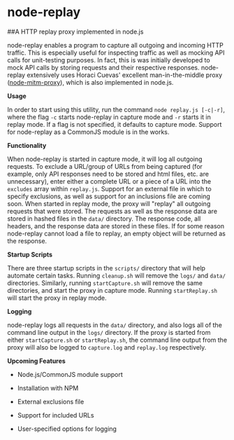 node-replay
===========

##A HTTP replay proxy implemented in node.js

node-replay enables a program to capture all outgoing and incoming HTTP traffic. This is especially useful for inspecting traffic as well as mocking API calls for unit-testing purposes. In fact, this is was initially developed to mock API calls by storing requests and their respective responses. node-replay extensively uses Horaci Cuevas' excellent man-in-the-middle proxy ([node-mitm-proxy](https://github.com/horaci/node-mitm-proxy)), which is also implemented in node.js. 

**Usage**

In order to start using this utility, run the command `node replay.js [-c|-r]`, where the flag `-c` starts node-replay in capture mode and `-r` starts it in replay mode. If a flag is not specified, it defaults to capture mode. Support for node-replay as a CommonJS module is in the works.

**Functionality**

When node-replay is started in capture mode, it will log all outgoing requests. To exclude a URL/group of URLs from being captured (for example, only API responses need to be stored and html files, etc. are unnecessary), enter either a complete URL or a piece of a URL into the `excludes` array within `replay.js`. Support for an external file in which to specify exclusions, as well as support for an inclusions file are coming soon.
When started in replay mode, the proxy will "replay" all outgoing requests that were stored. The requests as well as the response data are stored in hashed files in the `data/` directory. The response code, all headers, and the response data are stored in these files. If for some reason node-replay cannot load a file to replay, an empty object will be returned as the response.

**Startup Scripts**

There are three startup scripts in the `scripts/` directory that will help automate certain tasks. Running `cleanup.sh` will remove the `logs/` and `data/` directories. Similarly, running `startCapture.sh` will remove the same directories, and start the proxy in capture mode. Running `startReplay.sh` will start the proxy in replay mode.

**Logging**

node-replay logs all requests in the `data/` directory, and also logs all of the command line output in the `logs/` directory. If the proxy is started from either `startCapture.sh` or `startReplay.sh`, the command line output from the proxy will also be logged to `capture.log` and `replay.log` respectively. 

**Upcoming Features**

* Node.js/CommonJS module support

* Installation with NPM

* External exclusions file

* Support for included URLs

* User-specified options for logging

